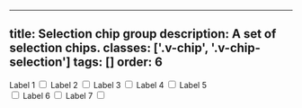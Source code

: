 <!--
 *              © 2025 Visa
 *
 * Licensed under the Apache License, Version 2.0 (the "License");
 * you may not use this file except in compliance with the License.
 * You may obtain a copy of the License at
 *
 *         http://www.apache.org/licenses/LICENSE-2.0
 *
 * Unless required by applicable law or agreed to in writing, software
 * distributed under the License is distributed on an "AS IS" BASIS,
 * WITHOUT WARRANTIES OR CONDITIONS OF ANY KIND, either express or implied.
 * See the License for the specific language governing permissions and
 * limitations under the License.
 *
 -->
---
title: Selection chip group
description: A set of selection chips.
classes: ['.v-chip', '.v-chip-selection']
tags: []
order: 6
---

<div class="v-flex v-gap-8 v-flex-wrap" style="inline-size: 70%">
  <label class="v-chip v-chip-selection v-label" for="selection-chip-group-1">
    Label 1
    <input class="v-checkbox" id="selection-chip-group-1" type="checkbox"/>
  </label>
  <label class="v-chip v-chip-selection v-label v-gap-6" for="selection-chip-group-2">
    Label 2
    <input class="v-checkbox" id="selection-chip-group-2" type="checkbox"/>
  </label>
  <label class="v-chip v-chip-selection v-label v-gap-6" for="selection-chip-group-3">
    Label 3
    <input class="v-checkbox" id="selection-chip-group-3" type="checkbox"/>
  </label>
  <label class="v-chip v-chip-selection v-label v-gap-6" for="selection-chip-group-4">
    Label 4
    <input class="v-checkbox" id="selection-chip-group-4" type="checkbox"/>
  </label>
  <label class="v-chip v-chip-selection v-label v-gap-6" for="selection-chip-group-5">
    Label 5
    <input class="v-checkbox" id="selection-chip-group-5" type="checkbox"/>
  </label>
  <label class="v-chip v-chip-selection v-label v-gap-6" for="selection-chip-group-6">
    Label 6
    <input class="v-checkbox" id="selection-chip-group-6" type="checkbox"/>
  </label>
  <label class="v-chip v-chip-selection v-label v-gap-6" for="selection-chip-group-7">
    Label 7
    <input class="v-checkbox" id="selection-chip-group-7" type="checkbox"/>
  </label>
</div>
